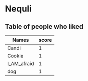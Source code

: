 # Nequli
## Table of people who liked
Names | score
--- | ---
Candi | 1
Cookie | 1
I_AM_afraid | 1
dog | 1
